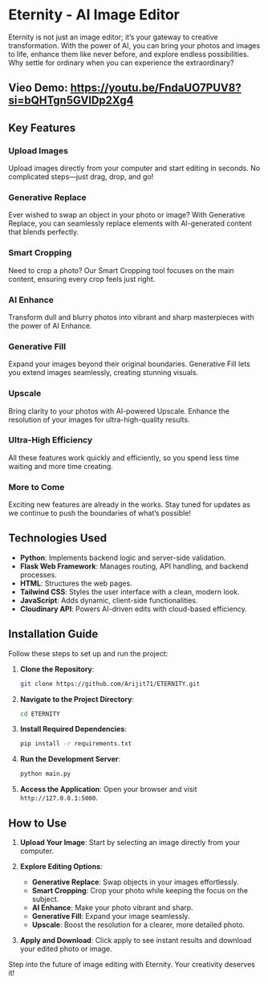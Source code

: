# Eternity - AI Image Editor

Eternity is not just an image editor; it’s your gateway to creative transformation. With the power of AI, you can bring your photos and images to life, enhance them like never before, and explore endless possibilities. Why settle for ordinary when you can experience the extraordinary?


## Vieo Demo: https://youtu.be/FndaUO7PUV8?si=bQHTgn5GVlDp2Xg4


## Key Features

### Upload Images
Upload images directly from your computer and start editing in seconds. No complicated steps—just drag, drop, and go!

### Generative Replace
Ever wished to swap an object in your photo or image? With Generative Replace, you can seamlessly replace elements with AI-generated content that blends perfectly.

### Smart Cropping
Need to crop a photo? Our Smart Cropping tool focuses on the main content, ensuring every crop feels just right.

### AI Enhance
Transform dull and blurry photos into vibrant and sharp masterpieces with the power of AI Enhance.

### Generative Fill
Expand your images beyond their original boundaries. Generative Fill lets you extend images seamlessly, creating stunning visuals.

### Upscale
Bring clarity to your photos with AI-powered Upscale. Enhance the resolution of your images for ultra-high-quality results.

### Ultra-High Efficiency
All these features work quickly and efficiently, so you spend less time waiting and more time creating.

### More to Come
Exciting new features are already in the works. Stay tuned for updates as we continue to push the boundaries of what’s possible!

## Technologies Used
- **Python**: Implements backend logic and server-side validation.
- **Flask Web Framework**: Manages routing, API handling, and backend processes.
- **HTML**: Structures the web pages.
- **Tailwind CSS**: Styles the user interface with a clean, modern look.
- **JavaScript**: Adds dynamic, client-side functionalities.
- **Cloudinary API**: Powers AI-driven edits with cloud-based efficiency.

## Installation Guide
Follow these steps to set up and run the project:

1. **Clone the Repository**:
   ```bash
   git clone https://github.com/Arijit71/ETERNITY.git
   ```
2. **Navigate to the Project Directory**:
   ```bash
   cd ETERNITY
   ```
3. **Install Required Dependencies**:
   ```bash
   pip install -r requirements.txt
   ```
4. **Run the Development Server**:
   ```bash
   python main.py
   ```
5. **Access the Application**:
   Open your browser and visit `http://127.0.0.1:5000`.


## How to Use

1. **Upload Your Image**:
   Start by selecting an image directly from your computer.

2. **Explore Editing Options**:
   - **Generative Replace**: Swap objects in your images effortlessly.
   - **Smart Cropping**: Crop your photo while keeping the focus on the subject.
   - **AI Enhance**: Make your photo vibrant and sharp.
   - **Generative Fill**: Expand your image seamlessly.
   - **Upscale**: Boost the resolution for a clearer, more detailed photo.

3. **Apply and Download**:
   Click apply to see instant results and download your edited photo or image.


Step into the future of image editing with Eternity. Your creativity deserves it!